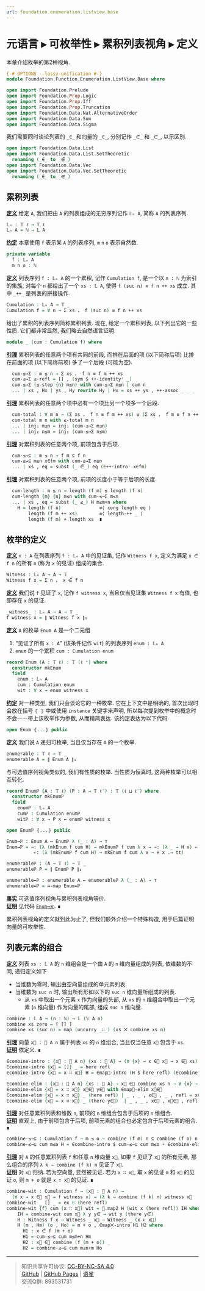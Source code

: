 ```yaml
---
url: foundation.enumeration.listview.base
---
```


# 元语言 ▸ 可枚举性 ▸ 累积列表视角 ▸ 定义

本章介绍枚举的第2种视角.

```agda
{-# OPTIONS --lossy-unification #-}
module Foundation.Function.Enumeration.ListView.Base where

open import Foundation.Prelude
open import Foundation.Prop.Logic
open import Foundation.Prop.Iff
open import Foundation.Prop.Truncation
open import Foundation.Data.Nat.AlternativeOrder
open import Foundation.Data.Sum
open import Foundation.Data.Sigma
```

我们需要同时谈论列表的 `_∈_` 和向量的 `_∈_`, 分别记作 `_∈͆_` 和 `_∈⃗_`, 以示区别.

```agda
open import Foundation.Data.List
open import Foundation.Data.List.SetTheoretic
  renaming (_∈_ to _∈͆_)
open import Foundation.Data.Vec
open import Foundation.Data.Vec.SetTheoretic
  renaming (_∈_ to _∈⃗_)
```

## 累积列表

**<u>定义</u>** 给定 `A`, 我们把由 `A` 的列表组成的无穷序列记作 `𝕃ₙ A`, 简称 `A` 的列表序列.

```agda
𝕃ₙ : 𝕋 ℓ → 𝕋 ℓ
𝕃ₙ A = ℕ → 𝕃 A
```

**<u>约定</u>** 本章使用 `f` 表示某 `A` 的列表序列, `m` `n` `o` 表示自然数.

```agda
private variable
  f : 𝕃ₙ A
  m n o : ℕ
```

**<u>定义</u>** 列表序列 `f : 𝕃ₙ A` 的一个累积, 记作 `Cumulation f`, 是一个以 `n : ℕ` 为索引的集族, 对每个 `n` 都给出了一个 `xs : 𝕃 A`, 使得 `f (suc n) ≡ f n ++ xs` 成立. 其中 `_++_` 是列表的拼接操作.

```agda
Cumulation : 𝕃ₙ A → 𝕋 _
Cumulation f = ∀ n → Σ xs ， f (suc n) ≡ f n ++ xs
```

给出了累积的列表序列简称累积列表. 现在, 给定一个累积列表, 以下列出它的一些性质. 它们都非常显然, 我们略去自然语言证明.

```agda
module _ (cum : Cumulation f) where
```

**<u>引理</u>** 累积列表的任意两个项有共同的前段, 而排在后面的项 (以下简称后项) 比排在前面的项 (以下简称前项) 多了一个后段 (可能为空).

```agda
  cum-≤→Σ : m ≤ n → Σ xs ， f n ≡ f m ++ xs
  cum-≤→Σ ≤-refl = [] , (sym $ ++-identityʳ _)
  cum-≤→Σ (≤-step {n} m≤n) with cum-≤→Σ m≤n | cum n
  ... | xs , Hx | ys , Hy rewrite Hy | Hx = xs ++ ys , ++-assoc _ _ _
```

**<u>引理</u>** 累积列表的任意两个项中必有一个项比另一个项多一个后段.

```agda
  cum-total : ∀ m n → (Σ xs ， f n ≡ f m ++ xs) ⊎ (Σ xs ， f m ≡ f n ++ xs) 
  cum-total m n with ≤-total m n
  ... | inj₁ m≤n = inj₁ (cum-≤→Σ m≤n)
  ... | inj₂ n≤m = inj₂ (cum-≤→Σ n≤m)
```

**<u>引理</u>** 对累积列表的任意两个项, 前项包含于后项.

```agda
  cum-≤→⊆ : m ≤ n → f m ⊆ f n
  cum-≤→⊆ m≤n x∈fm with cum-≤→Σ m≤n
  ... | xs , eq = subst (_ ∈͆_) eq (∈++-introˡ x∈fm)
```

**<u>引理</u>** 对累积列表的任意两个项, 前项的长度小于等于后项的长度.

```agda
  cum-length : m ≤ n → length (f m) ≤ length (f n)
  cum-length {m} {n} m≤n with cum-≤→Σ m≤n
  ... | xs , eq = subst (_ ≤_) H m≤m+n where
    H = length (f n)              ≡⟨ cong length eq ⟩
        length (f m ++ xs)        ≡⟨ length-++ _ ⟩
        length (f m) + length xs  ∎
```

## 枚举的定义

**<u>定义</u>** `x : A` 在列表序列 `f : 𝕃ₙ A` 中的见证集, 记作 `Witness f x`, 定义为满足 `x ∈͆ f n` 的所有 `n` (称为 `x` 的见证) 组成的集合.

```agda
Witness : 𝕃ₙ A → A → 𝕋 _
Witness f x = Σ n ， x ∈͆ f n
```

**<u>定义</u>** 我们说 `f` 见证了 `x`, 记作 `f witness x`, 当且仅当见证集 `Witness f x` 有值, 也即存在 `x` 的见证.

```agda
_witness_ : 𝕃ₙ A → A → 𝕋 _
f witness x = ∥ Witness f x ∥₁
```

**<u>定义</u>** `A` 的枚举 `Enum A` 是一个二元组

1. “见证了所有 `x : A`” (该条件记作 `wit`) 的列表序列 `enum : 𝕃ₙ A`
2. `enum` 的一个累积 `cum : Cumulation enum`

```agda
record Enum (A : 𝕋 ℓ) : 𝕋 (ℓ ⁺) where
  constructor mkEnum
  field
    enum : 𝕃ₙ A
    cum : Cumulation enum
    wit : ∀ x → enum witness x
```

**<u>约定</u>** 对一种类型, 我们只会谈论它的一种枚举. 它在上下文中是明确的, 首次出现时会放在括号 `⦃ ⦄` 中或使用 `instance` 关键字来声明, 所以每次提到枚举中的概念时不会一一带上该枚举作为参数, 从而精简表达. 该约定表达为以下代码.

```agda
open Enum ⦃...⦄ public
```

**<u>定义</u>** 我们说 `A` 递归可枚举, 当且仅当存在 `A` 的一个枚举.

```agda
enumerable : 𝕋 ℓ → 𝕋 _
enumerable A = ∥ Enum A ∥₁
```

与可选值序列视角类似的, 我们有性质的枚举. 当性质为恒真时, 这两种枚举可以相互转化.

```agda
record Enumℙ {A : 𝕋 ℓ} (P : A → 𝕋 ℓ′) : 𝕋 (ℓ ⊔ ℓ′) where
  constructor mkEnumℙ
  field
    enumℙ : 𝕃ₙ A
    cumℙ : Cumulation enumℙ
    witℙ : ∀ x → P x ↔ enumℙ witness x

open Enumℙ ⦃...⦄ public

Enum↔ℙ : Enum A ↔ Enumℙ λ (_ : A) → ⊤
Enum↔ℙ = ⇒: (λ (mkEnum f cum H) → mkEnumℙ f cum λ x → ⇒: (λ _ → H x) ⇐: (λ _ → tt))
          ⇐: (λ (mkEnumℙ f cum H) → mkEnum f cum λ x → H x .⇒ tt)

enumerableℙ : (A → 𝕋 ℓ) → 𝕋 _
enumerableℙ P = ∥ Enumℙ P ∥₁

enumerable↔ℙ : enumerable A ↔ enumerableℙ λ (_ : A) → ⊤
enumerable↔ℙ = ↔-map Enum↔ℙ
```

**<u>事实</U>** 可选值序列视角与累积列表视角等价.  
**<u>证明</U>** 见代码 [`Enum↔Ⓜ`](https://github.com/choukh/MetaLogic/blob/main/src/Foundation/Function/Enumeration/ListView/Properties.agda#L145). ∎

累积列表视角的定义就到此为止了, 但我们额外介绍一个特殊构造, 用于后篇证明向量的可枚举性.

## 列表元素的组合

**<u>定义</u>** 列表 `xs : 𝕃 A` 的 `n` 维组合是一个由 `A` 的 `n` 维向量组成的列表, 依维数的不同, 递归定义如下

- 当维数为零时, 输出由空向量组成的单元素列表.
- 当维数为 `suc n` 时, 输出所有形如以下的 `suc n` 维向量所组成的列表.
  - 从 `xs` 中取出一个元素 `x` 作为向量的头部, 从 `xs` 的 `n` 维组合中取出一个元素 (`n` 维向量) 作为向量的尾部, 组成 `suc n` 维向量.

```agda
combine : 𝕃 A → (n : ℕ) → 𝕃 (𝕍 A n)
combine xs zero = [ [] ]
combine xs (suc n) = map (uncurry _∷_) (xs ⨉ combine xs n)
```

**<u>引理</u>** 向量 `x⃗ : 𝕍 A n` 属于列表 `xs` 的 `n` 维组合, 当且仅当任意 `x⃗` 包含于 `xs`.  
**<u>证明</u>** 依定义. ∎

```agda
∈combine-intro : {x⃗ : 𝕍 A n} {xs : 𝕃 A} → (∀ {x} → x ∈⃗ x⃗ → x ∈͆ xs) → x⃗ ∈͆ combine xs n
∈combine-intro {x⃗ = []} _ = here refl
∈combine-intro {x⃗ = x ∷ x⃗} H = ∈map⨉-intro (H $ here refl) (∈combine-intro $ H ∘ there)

∈combine-elim : {x⃗ : 𝕍 A n} {xs : 𝕃 A} → x⃗ ∈͆ combine xs n → ∀ {x} → x ∈⃗ x⃗ → x ∈͆ xs
∈combine-elim {x⃗ = x ∷ x⃗} x⃗∈͆ y∈⃗ with ∈map⨉-elim x⃗∈͆
∈combine-elim {x⃗ = x ∷ x⃗} _ (here refl) | _ , _ , x∈͆ , _ , refl = x∈͆
∈combine-elim {x⃗ = x ∷ x⃗} _ (there y∈⃗)  | _ , _ , x∈͆ , x⃗∈͆ , refl = ∈combine-elim x⃗∈͆ y∈⃗
```

**<u>引理</u>** 对任意累积列表和维数 `n`, 前项的 `n` 维组合包含于后项的 `n` 维组合.  
**<u>证明</u>** 直观上, 由于前项包含于后项, 前项元素的组合也必定包含于后项元素的组合. ∎

```agda
combine-≤→⊆ : Cumulation f → m ≤ o → combine (f m) n ⊆ combine (f o) n
combine-≤→⊆ cum m≤o H = ∈combine-intro $ cum-≤→⊆ cum m≤o ∘ ∈combine-elim H
```

**<u>引理</u>** 对 `A` 的任意累积列表 `f` 和任意 `n` 维向量 `x⃗`, 如果 `f` 见证了 `x⃗` 的所有元素, 那么组合的序列 `λ k → combine (f k) n` 见证了 `x⃗`.  
**<u>证明</u>** 对 `x⃗` 归纳. 若为空向量, 显然被见证. 若为 `x ∷ x⃗`, 取 `x` 的见证 `m` 和 `x⃗` 的见证 `o`, 则 `m + o` 就是 `x ∷ x⃗` 的见证. ∎

```agda
combine-wit : Cumulation f → (x⃗ : 𝕍 A n) →
  (∀ x → x ∈⃗ x⃗ → f witness x) → (λ k → combine (f k) n) witness x⃗
combine-wit _ [] _ = ex 0 (here refl)
combine-wit {f} cum (x ∷ x⃗) wit = 𝟙.map2 H (wit x (here refl)) IH where
    IH = combine-wit cum x⃗ λ y y∈⃗ → wit y (there y∈⃗)
    H : Witness f x → Witness _ x⃗ → Witness _ (x ∷ x⃗)
    H (m , Hm) (o , Ho) = m + o , ∈map⨉-intro H1 H2 where
      H1 : x ∈͆ f (m + o)
      H1 = cum-≤→⊆ cum m≤m+n Hm
      H2 : x⃗ ∈͆ combine (f (m + o)) _
      H2 = combine-≤→⊆ cum m≤n+m Ho
```

---
> 知识共享许可协议: [CC-BY-NC-SA 4.0](https://creativecommons.org/licenses/by-nc-sa/4.0/deed.zh)  
> [GitHub](https://github.com/choukh/MetaLogic/blob/main/src/Foundation/Function/Enumeration/ListView/Base.lagda.md) | [GitHub Pages](https://choukh.github.io/MetaLogic/Foundation.Function.Enumeration.ListView.Base.html) | [语雀](https://www.yuque.com/ocau/metalogic/foundation.enumeration.listview.base)  
> 交流Q群: 893531731
